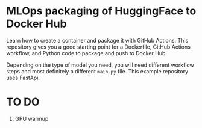# MLOps packaging of HuggingFace to Docker Hub
Learn how to create a container and package it with GitHub Actions. This repository gives you a good starting point for a Dockerfile, GitHub Actions workflow, and Python code to package and push to Docker Hub

Depending on the type of model you need, you will need different workflow steps and most definitely a different `main.py` file. This example repository uses FastApi.

# TO DO
1. GPU warmup